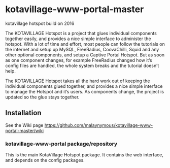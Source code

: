 # kotavillage-www-portal-master
kotavillage hotspot build on 2016 

The KOTAVILLAGE Hotspot is a project that glues individual components together easily, and provides a nice simple interface to administer the hotspot. With a lot of time and effort, most people can follow the tutorials on the internet and setup up MySQL, FreeRadius, CoovaChilli, Squid and any other optional components, and setup a Captive Portal Hotspot. But as soon as one component changes, for example FreeRadius changed how it’s config files are handled, the whole system breaks and the tutorial doesn’t help.

The KOTAVILLAGE Hotspot takes all the hard work out of keeping the individual components glued together, and provides a nice simple interface to manage the Hotspot and it’s users. As components change, the project is updated so the glue stays together.

## Installation

See the Wiki page <https://github.com/malaynymous/kotavillage-www-portal-master/wiki>

### kotavillage-www-portal package/repository

This is the main KotaVillage Hotspot package. It contains the web interface, and depends on the config packages.
